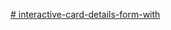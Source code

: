 [# interactive-card-details-form-with](https://sadikbarisyilmaz.github.io/interactive-card-details-form-with-react/)
